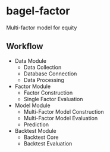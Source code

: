 # bagel-factor

Multi-factor model for equity

## Workflow

- Data Module
  - Data Collection
  - Database Connection
  - Data Processing
- Factor Module
  - Factor Construction
  - Single Factor Evaluation
- Model Module
  - Multi-Factor Model Construction
  - Multi-Factor Model Evaluation
  - Prediction
- Backtest Module
  - Backtest Core
  - Backtest Evaluation

